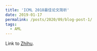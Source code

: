 ```yaml
---
title: 'ICML 2018最佳论文简析'
date: 2019-01-17
permalink: /posts/2020/09/blog-post-1/
tags:
  - AML
---
```


Link to [Zhihu](https://zhuanlan.zhihu.com/p/55121512).
